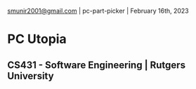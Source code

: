 smunir2001@gmail.com | pc-part-picker | February 16th, 2023
# PC Utopia
## CS431 - Software Engineering | Rutgers University